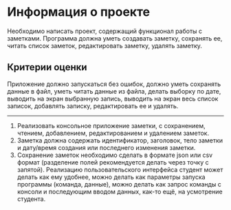 # Информация о проекте
Необходимо написать проект, содержащий функционал работы с заметками. Программа должна уметь создавать заметку, 
сохранять ее, читать список заметок, редактировать заметку, удалять заметку.

## Критерии оценки
Приложение должно запускаться без ошибок, должно уметь сохранять данные в файл, уметь читать данные из файла, делать 
выборку по дате, выводить на экран выбранную запись, выводить на экран весь список записок, добавлять записку, 
редактировать ее и удалять.

---
1. Реализовать консольное приложение заметки, с сохранением, чтением, добавлением, редактированием и удалением заметок.
2. Заметка должна содержать идентификатор, заголовок, тело заметки и дату/время создания или последнего изменения заметки.
3. Сохранение заметок необходимо сделать в формате json или csv формат (разделение полей рекомендуется делать через 
точку с запятой). Реализацию пользовательского интерфейса студент может делать как ему удобнее, можно делать как 
параметры запуска программы (команда, данные), можно делать как запрос команды с консоли и последующим вводом данных, 
как-то ещё, на усмотрение студента.

